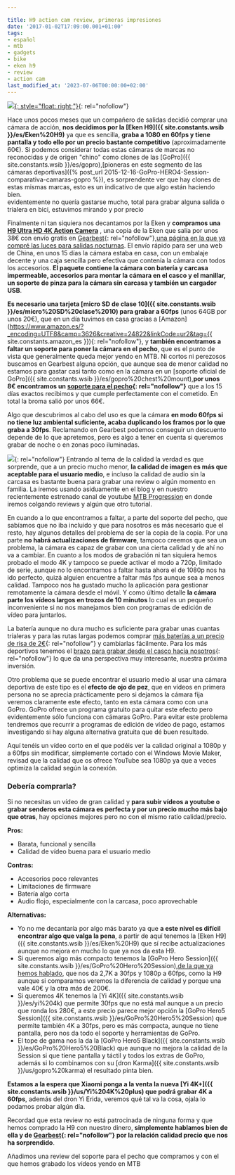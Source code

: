 ```yaml
---

title: H9 action cam review, primeras impresiones
date: '2017-01-02T17:09:00.001+01:00'
tags:
- español
- mtb
- gadgets
- bike
- eken h9
- review
- action cam
last_modified_at: '2023-07-06T00:00:00+02:00'
---
```


[![](https://4.bp.blogspot.com/-_nr1qgi9BWY/WGp1vjWTsJI/AAAAAAAAA6Y/1dPqrp4RM4U8-1VkWBPhxgCJ5K6MKVOzwCLcB/s200/h9%2Baction%2Bcam%2Band%2Bpackage.jpg){: style="float: right;"}](https://www.awin1.com/cread.php?awinmid=7655&awinaffid=364849&clickref=&p=https%3A%2F%2Fwww.gearbest.com%2Faction-cameras%2Fpp_362082.html){: rel="nofollow"}

Hace unos pocos  meses que un compañero de salidas decidió comprar una cámara de acción, **nos decidimos por la [Eken H9]({{ site.constants.wsib }}/es/Eken%20H9)** ya que es sencilla, **graba a 1080 en 60fps y tiene pantalla y todo ello por un precio bastante competitivo** (aproximadamente 60€). Si podemos considerar todas estas cámaras de marcas no reconocidas y de origen "chino" como clones de las [GoPro]({{ site.constants.wsib }}/es/gopro),[pioneras en este segmento de las cámaras deportivas]({% post_url 2015-12-16-GoPro-HERO4-Session-comparativa-camaras-gopro %}), es sorprendente ver que hay clones de estas mismas marcas, esto es un indicativo de que algo están haciendo bien.  
evidentemente no quería gastarse mucho, total para grabar alguna salida o trialera en bici, estuvimos mirando y por precio  
  
Finalmente ni tan siquiera nos decantamos por la Eken y **compramos una [H9 Ultra HD 4K Action Camera](https://www.awin1.com/cread.php?awinmid=7655&awinaffid=364849&clickref=&p=https%3A%2F%2Fwww.gearbest.com%2Faction-cameras%2Fpp_362082.html)** , una copia de la Eken que salía por unos 38€ con envío gratis en [Gearbest](https://www.awin1.com/awclick.php?gid=331737&mid=7655&awinaffid=364849&linkid=2116109&clickref=){: rel="nofollow"},[una página en la que ya compré las luces para salidas nocturnas](/2016/01/nitefighter-bt21-initial-impressions.html). El envío rápido para ser una web de China, en unos 15 días la cámara estaba en casa, con un embalaje decente y una caja sencilla pero efectiva que contenía la cámara con todos los accesorios. **El paquete contiene la cámara con batería y carcasa impermeable, accesorios para montar la cámara en el casco y el manillar, un soporte de pinza para la cámara sin carcasa y también un cargador USB**.  
  
**Es necesario una tarjeta [micro SD de clase 10]({{ site.constants.wsib }}/es/micro%20SD%20clase%2010) para grabar a 60fps** (unos 64GB por unos 20€), que en un día tuvimos en casa gracias a [Amazon](https://www.amazon.es/?_encoding=UTF8&camp=3626&creative=24822&linkCode=ur2&tag={{ site.constants.amazon_es }}){: rel="nofollow"}, y **también encontramos a faltar un soporte para poner la cámara en el pecho**, que es el punto de vista que generalmente queda mejor yendo en MTB. Ni cortos ni perezosos buscamos en Gearbest alguna opción, que aunque sea de menor calidad no estamos para gastar casi tanto como en la cámara en un [soporte oficial de GoPro]({{ site.constants.wsib }}/es/gopro%20chest%20mount),**por unos 8€ encontramos un [soporte para el pecho](https://www.awin1.com/cread.php?awinmid=7655&awinaffid=364849&clickref=&p=https%3A%2F%2Fes.gearbest.com%2Faction-cameras-sport-dv-accessories%2Fpp_1826596.html%3Fwid%3D1433363){: rel="nofollow"}** que a los 15 días exactos recibimos y que cumple perfectamente con el cometido. En total la broma salió por unos 66€.  
  
Algo que descubrimos al cabo del uso es que la cámara **en modo 60fps si no tiene luz ambiental suficiente, acaba duplicando los framos por lo que graba a 30fps**. Reclamando en Gearbest podemos conseguir un descuento depende de lo que apretemos, pero es algo a tener en cuenta si queremos grabar de noche o en zonas poco iluminadas.  
  
 [![](https://1.bp.blogspot.com/-qYQeAv2v3kw/WGp6xYiao9I/AAAAAAAAA6o/Ap9WlmHuC04AnHpibHYPoDvrn0_0geAHwCLcB/s320/action%2Bcam%2Bchest%2Bstrap.jpg)](https://www.awin1.com/cread.php?awinmid=7655&awinaffid=364849&clickref=&p=https%3A%2F%2Fwww.gearbest.com%2Faction-cameras-sport-dv-accessories%2Fpp_367922.html){: rel="nofollow"}
 Entrando al tema de la calidad la verdad es que sorprende, que a un precio mucho menor, **la calidad de imagen es más que aceptable para el usuario medio**, e incluso la calidad de audio sin la carcasa es bastante buena para grabar una review o algún momento en familia. La iremos usando asiduamente en el blog y en nuestro recientemente estrenado canal de youtube [MTB Progression](https://www.youtube.com/channel/UCRasGTxTdMq8ZpV7NbFLRPA) en donde iremos colgando reviews y algún que otro tutorial.  
  
En cuando a lo que encontramos a faltar, a parte del soporte del pecho, que sabíamos que no iba incluido y que para nosotros es más necesario que el resto, hay algunos detalles del problema de ser la copia de la copia. Por una parte **no habrá actualizaciones de firmware**, tampoco creemos que sea un problema, la cámara es capaz de grabar con una cierta calidad y de ahí no va a cambiar. En cuanto a los modos de grabación ni tan siquiera hemos probado el modo 4K y tampoco se puede activar el modo a 720p, limitado de serie, aunque no lo encontramos a faltar hasta ahora el de 1080p nos ha ido perfecto, quizá alguien encuentre a faltar más fps aunque sea a menos calidad. Tampoco nos ha gustado mucho la aplicación para gestionar remotamente la cámara desde el móvil. Y como último detalle **la cámara parte los vídeos largos en trozos de 10 minutos** lo cual es un pequeño inconveniente si no nos manejamos bien con programas de edición de vídeo para juntarlos.  
  
La batería aunque no dura mucho es suficiente para grabar unas cuantas trialeras y para las rutas largas podemos comprar [más baterías a un precio de risa de 2€](https://www.awin1.com/cread.php?awinmid=7655&awinaffid=364849&clickref=&p=https%3A%2F%2Fwww.gearbest.com%2Faction-cameras-sport-dv-accessories%2Fpp_356904.html){: rel="nofollow"} y cambiarlas fácilmente. Para los más deportivos tenemos el [brazo para grabar desde el casco hacia nosotros](https://www.awin1.com/cread.php?awinmid=7655&awinaffid=364849&clickref=&p=https%3A%2F%2Fwww.gearbest.com%2Faction-cameras-sport-dv-accessories%2Fpp_230782.html){: rel="nofollow"} lo que da una perspectiva muy interesante, nuestra próxima inversión.  
  
Otro problema que se puede encontrar el usuario medio al usar una cámara deportiva de este tipo es el **efecto de ojo de pez**, que en vídeos en primera persona no se aprecia prácticamente pero si dejamos la cámara fija veremos claramente este efecto, tanto en esta cámara como con una GoPro. GoPro ofrece un programa gratuito para quitar este efecto pero evidentemente sólo funciona con cámaras GoPro. Para evitar este problema tendremos que recurrir a programas de edición de vídeo de pago, estamos investigando si hay alguna alternativa gratuita que dé buen resultado.  
  
Aquí tenéis un vídeo corto en el que podéis ver la calidad original a 1080p y a 60fps sin modificar, simplemente cortado con el Windows Movie Maker, revisad que la calidad que os ofrece YouTube sea 1080p ya que a veces optimiza la calidad según la conexión.  
  
### Debería comprarla?

Si no necesitas un vídeo de gran calidad y **para subir vídeos a youtube o grabar senderos esta cámara es perfecta y por un precio mucho más bajo que otras**, hay opciones mejores pero no con el mismo ratio calidad/precio.

**Pros:**

* Barata, funcional y sencilla
* Calidad de vídeo buena para el usuario medio

**Contras:**

* Accesorios poco relevantes
* Limitaciones de firmware
* Batería algo corta
* Audio flojo, especialmente con la carcasa, poco aprovechable

**Alternativas:**

* Yo no me decantaría por algo más barato ya que **a este nivel es difícil encontrar algo que valga la pena**, a partir de aquí tenemos la [Eken H9]({{ site.constants.wsib }}/es/Eken%20H9) que sí recibe actualizaciones aunque no mejora en mucho lo que ya nos da esta H9.
* Si queremos algo más compacto tenemos la [GoPro Hero Session]({{ site.constants.wsib }}/es/GoPro%20Hero%20Session),[de la que ya hemos hablado](/2016/07/gopro-hero4-session-review.html),  que nos da 2,7K a 30fps y 1080p a 60fps, como la H9 aunque si comparamos veremos la diferencia de calidad y porque una vale 40€ y la otra más de 200€.
* Si queremos 4K tenemos la [Yi 4K]({{ site.constants.wsib }}/es/yi%204k) que permite 30fps que no está mal aunque a un precio que ronda los 280€, a este precio parece mejor opción la [GoPro Hero5 Session]({{ site.constants.wsib }}/es/GoPro%20Hero5%20Session) que permite también 4K a 30fps, pero es más compacta, aunque no tiene pantalla, pero nos da todo el soporte y herramientas de GoPro.
* El tope de gama nos la da la [GoPro Hero5 Black]({{ site.constants.wsib }}/es/GoPro%20Hero5%20Black) que aunque no mejora la calidad de la Session si que tiene pantalla y táctil y todos los extras de GoPro, además si lo combinamos con su [dron Karma]({{ site.constants.wsib }}/us/gopro%20karma) el resultado pinta bien.

**Estamos a la espera que Xiaomi ponga a la venta la nueva [Yi 4K+]({{ site.constants.wsib }}/us/Yi%204K%20plus) que podrá grabar 4K a 60fps**, además del dron Yi Erida, veremos qué tal va la cosa, ojala lo podamos probar algún día.  
  
Recordad que esta review no está patrocinada de ninguna forma y que hemos comprado la H9 con nuestro dinero, **simplemente hablamos bien de ella y de [Gearbest](https://www.awin1.com/awclick.php?gid=331737&mid=7655&awinaffid=364849&linkid=2116109&clickref=){: rel="nofollow"} por la relación calidad precio que nos ha sorprendido**.  
  
Añadimos una review del soporte para el pecho que compramos y con el que hemos grabado los vídeos yendo en MTB
